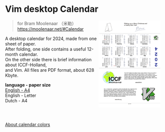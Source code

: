 # Vim desktop Calendar

<img alt="printable vim desctop calendar 2024" src="./screenshot.png" align="right" width="200" />

> for Bram Moolenaar （米勒） https://moolenaar.net/#Calendar

A desktop calendar for 2024, made from one sheet of paper.<br/>
After folding, one side contains a useful 12-month calendar.<br/>
On the other side there is brief information about ICCF-Holland,<br/>
and Vim. All files are PDF format, about 628 Kbyte.

**language - paper size**<br/>
[English - A4](https://raw.githubusercontent.com/hotoo/vim-desktop-calendar/main/files/2024_en_a4.pdf)<br/>
English - Letter<br/>
Dutch - A4

<br/>

## 

[About calendar colors](https://github.com/hotoo/vim-desktop-calendar/wiki)
